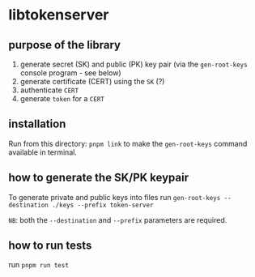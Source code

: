 # libtokenserver

## purpose of the library

1. generate secret (SK) and public (PK) key pair (via the `gen-root-keys` console program - see below)
2. generate certificate (CERT) using the `SK` (?)
3. authenticate `CERT`
4. generate `token` for a `CERT`

## installation

Run from this directory: `pnpm link` to make the `gen-root-keys` command available in terminal.

## how to generate the SK/PK keypair

To generate private and public keys into files run `gen-root-keys --destination ./keys --prefix token-server`

`NB`: both the `--destination` and `--prefix` parameters are required.

## how to run tests

run `pnpm run test`

